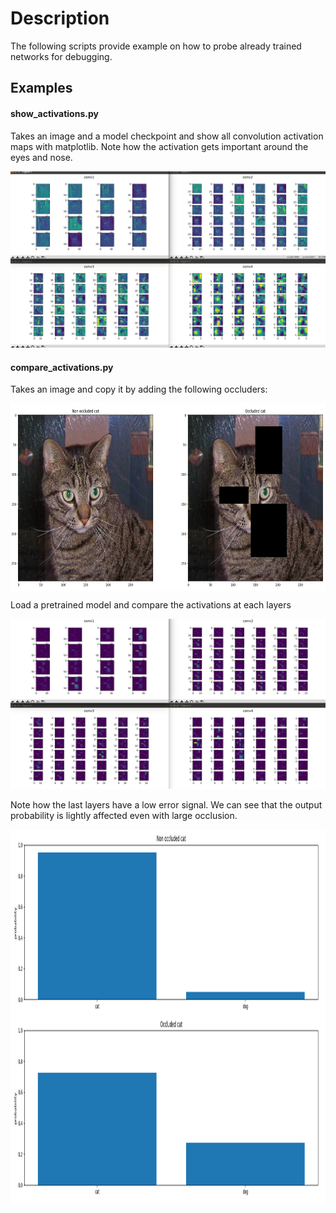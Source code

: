 # Description
The following scripts provide example on how to probe already trained networks for debugging.


## Examples
#### show_activations.py
Takes an image and a model checkpoint and show all convolution activation maps with matplotlib.
Note how the activation gets important around the eyes and nose.

![activation](images/activations.png?raw=true "cat's activation")


#### compare_activations.py
Takes an image and copy it by adding the following occluders:

<img src="images/compare_inputs.png?raw=true" width="600" height="300" align="center">

Load a pretrained model and compare the activations at each layers

![activation](images/compare_activations.png?raw=true "cat's activation")

Note how the last layers have a low error signal. We can see that the output probability is lightly affected even with large occlusion.

<img src="images/compare_predictions.png?raw=true" width="900" height="600" align="center">

